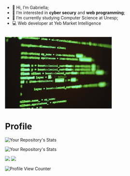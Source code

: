 - 👋 Hi, I’m Gabriella;
- 👀 I’m interested in **cyber secury** and **web programming**;
- 🌱 I’m currently studying Computer Science at Unesp;
- :computer: Web developer at Yeb Market Intelligence<br/><br/>
<img style="text-align: center; width: 70%;" src="https://github.com/lady-gabs/lady-gabs/blob/dcabadae3fa5f8d71dcca00b884892d649f16fcb/computer-program-code.jpg">

# Profile

![Your Repository's Stats](https://github-readme-stats.vercel.app/api?username=lady-gabs&show_icons=true&theme=tokyonight)

![Your Repository's Stats](https://github-readme-stats.vercel.app/api/top-langs/?username=lady-gabs&theme=tokyonight)

<div>
  <a href="https://www.linkedin.com/in/william-hideki-nishijima-yohei-a60a5b226/" target="_blank"><img src="https://img.shields.io/badge/-LinkedIn-%230077B5?style=for-the-badge&logo=linkedin&logoColor=white" target="_blank"></a>
  <a href = "mailto:williamhnyohei@gmail.com"><img src="https://img.shields.io/badge/-Gmail-%23333?style=for-the-badge&logo=gmail&logoColor=white" target="_blank">    </a>
</div>

![Profile View Counter](https://komarev.com/ghpvc/?username=lady-gabs)
